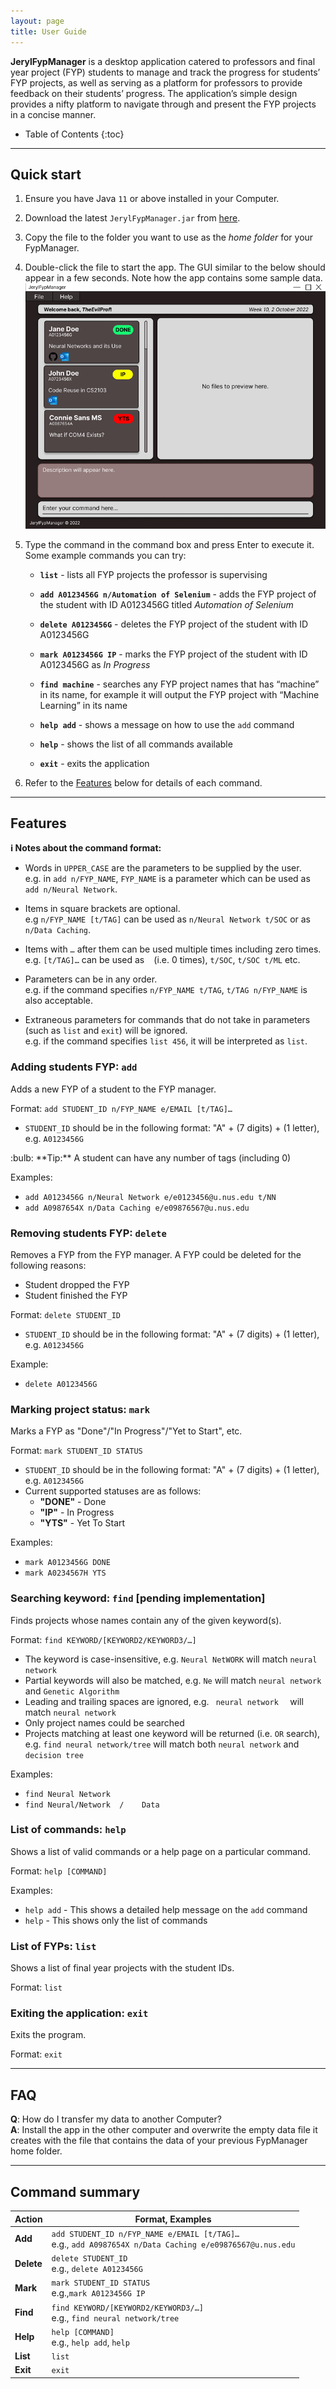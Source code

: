 ```yaml
---
layout: page
title: User Guide
---
```


**JerylFypManager** is a desktop application catered to professors and final year project (FYP) students to manage and track the progress for students’ FYP projects, as well as serving as a platform for professors to provide feedback on their students’ progress. The application’s simple design provides a nifty platform to navigate through and present the FYP projects in a concise manner.

* Table of Contents
{:toc}

--------------------------------------------------------------------------------------------------------------------

## Quick start

1. Ensure you have Java `11` or above installed in your Computer.

1. Download the latest `JerylFypManager.jar` from [here](https://github.com/AY2223S1-CS2103-F09-1/tp/releases).

1. Copy the file to the folder you want to use as the _home folder_ for your FypManager.

1. Double-click the file to start the app. The GUI similar to the below should appear in a few seconds. Note how the app contains some sample data.<br>
   ![Ui](images/Ui.png)

1. Type the command in the command box and press Enter to execute it.<br>
   Some example commands you can try:

   * **`list`** - lists all FYP projects the professor is supervising

   * **`add A0123456G n/Automation of Selenium`** - adds the FYP project of the student with ID A0123456G titled _Automation of Selenium_

   * **`delete A0123456G`** - deletes the FYP project of the student with ID A0123456G

   * **`mark A0123456G IP`** - marks the FYP project of the student with ID A0123456G as _In Progress_

   * **`find machine`** - searches any FYP project names that has “machine” in its name, for example it will output the FYP project with “Machine Learning” in its name

   * **`help add`** - shows a message on how to use the `add` command

   * **`help`** - shows the list of all commands available

   * **`exit`** - exits the application

1. Refer to the [Features](#features) below for details of each command.

--------------------------------------------------------------------------------------------------------------------

## Features

<div markdown="block" class="alert alert-info">

**:information_source: Notes about the command format:**<br>

* Words in `UPPER_CASE` are the parameters to be supplied by the user.<br>
  e.g. in `add n/FYP_NAME`, `FYP_NAME` is a parameter which can be used as `add n/Neural Network`.

* Items in square brackets are optional.<br>
  e.g `n/FYP_NAME [t/TAG]` can be used as `n/Neural Network t/SOC` or as `n/Data Caching`.

* Items with `…`​ after them can be used multiple times including zero times.<br>
  e.g. `[t/TAG]…​` can be used as ` ` (i.e. 0 times), `t/SOC`, `t/SOC t/ML` etc.

* Parameters can be in any order.<br>
  e.g. if the command specifies `n/FYP_NAME t/TAG`, `t/TAG n/FYP_NAME` is also acceptable.

* Extraneous parameters for commands that do not take in parameters (such as `list` and `exit`) will be ignored.<br>
  e.g. if the command specifies `list 456`, it will be interpreted as `list`.

</div>

### Adding students FYP: `add`

Adds a new FYP of a student to the FYP manager.

Format: `add STUDENT_ID n/FYP_NAME e/EMAIL [t/TAG]…​`
* `STUDENT_ID` should be in the following format: "A" + (7 digits) + (1 letter), e.g. `A0123456G`

<div markdown="span" class="alert alert-primary">:bulb: **Tip:**
A student can have any number of tags (including 0)
</div>

Examples:
* `add A0123456G n/Neural Network e/e0123456@u.nus.edu t/NN`
* `add A0987654X n/Data Caching e/e09876567@u.nus.edu`

### Removing students FYP: `delete`

Removes a FYP from the FYP manager. A FYP could be deleted for the following reasons:
* Student dropped the FYP
* Student finished the FYP

Format: `delete STUDENT_ID`
* `STUDENT_ID` should be in the following format: "A" + (7 digits) + (1 letter), e.g. `A0123456G`

Example:
* `delete A0123456G`

### Marking project status: `mark`

Marks a FYP as "Done"/"In Progress"/"Yet to Start", etc.

Format: `mark STUDENT_ID STATUS`
* `STUDENT_ID` should be in the following format: "A" + (7 digits) + (1 letter), e.g. `A0123456G`
* Current supported statuses are as follows:
  * **"DONE"** - Done
  * **"IP"** - In Progress
  * **"YTS"** - Yet To Start

Examples:
* `mark A0123456G DONE`
* `mark A0234567H YTS`

### Searching keyword: `find` [pending implementation]

Finds projects whose names contain any of the given keyword(s).

Format: `find KEYWORD/[KEYWORD2/KEYWORD3/…]`
* The keyword is case-insensitive, e.g. `Neural NetWORK` will match `neural network`
* Partial keywords will also be matched, e.g. `Ne` will match `neural network` and `Genetic Algorithm`
* Leading and trailing spaces are ignored, e.g. ` neural network  ` will match `neural network`
* Only project names could be searched
* Projects matching at least one keyword will be returned (i.e. `OR` search), e.g. `find neural network/tree` will match both `neural network` and `decision tree`

Examples:
* `find Neural Network`
* `find Neural/Network  /    Data`

### List of commands: `help`

Shows a list of valid commands or a help page on a particular command.

Format: `help [COMMAND]`

Examples:
* `help add` - This shows a detailed help message on the `add` command
* `help` - This shows only the list of commands

### List of FYPs: `list`

Shows a list of final year projects with the student IDs.

Format: `list`

### Exiting the application: `exit`

Exits the program.

Format: `exit`

--------------------------------------------------------------------------------------------------------------------

## FAQ

**Q**: How do I transfer my data to another Computer?<br>
**A**: Install the app in the other computer and overwrite the empty data file it creates with the file that contains the data of your previous FypManager home folder.

--------------------------------------------------------------------------------------------------------------------

## Command summary

| Action     | Format, Examples                                                                                               |
|------------|----------------------------------------------------------------------------------------------------------------|
| **Add**    | `add STUDENT_ID n/FYP_NAME e/EMAIL [t/TAG]…​` <br> e.g., `add A0987654X n/Data Caching e/e09876567@u.nus.edu`  |
| **Delete** | `delete STUDENT_ID`<br> e.g., `delete A0123456G`                                                               |
| **Mark**   | `mark STUDENT_ID STATUS`<br> e.g.,`mark A0123456G IP`                                                          |
| **Find**   | `find KEYWORD/[KEYWORD2/KEYWORD3/…]`<br> e.g., `find neural network/tree`                                      |
| **Help**   | `help [COMMAND]`<br> e.g., `help add`, `help`                                                                  |
| **List**   | `list`                                                                                                         |
| **Exit**   | `exit`                                                                                                         |
